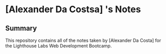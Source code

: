 # [Alexander Da Costsa] 's Notes 

## Summary 

This repository contains all of the notes taken by [Alexander Da Costa] for the Lighthouse Labs Web Development Bootcamp.
